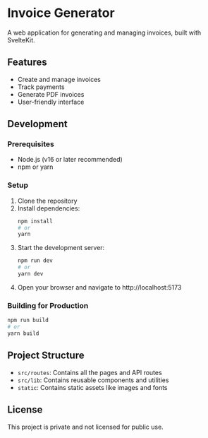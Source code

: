 # Invoice Generator

A web application for generating and managing invoices, built with SvelteKit.

## Features

- Create and manage invoices
- Track payments
- Generate PDF invoices
- User-friendly interface

## Development

### Prerequisites

- Node.js (v16 or later recommended)
- npm or yarn

### Setup

1. Clone the repository
2. Install dependencies:
   ```bash
   npm install
   # or
   yarn
   ```
3. Start the development server:
   ```bash
   npm run dev
   # or
   yarn dev
   ```
4. Open your browser and navigate to http://localhost:5173

### Building for Production

```bash
npm run build
# or
yarn build
```

## Project Structure

- `src/routes`: Contains all the pages and API routes
- `src/lib`: Contains reusable components and utilities
- `static`: Contains static assets like images and fonts

## License

This project is private and not licensed for public use.